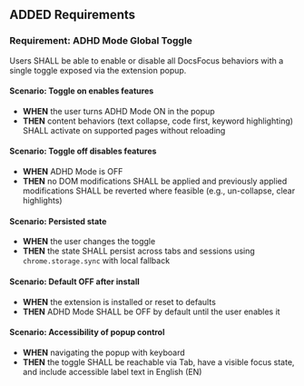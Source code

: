 ## ADDED Requirements
### Requirement: ADHD Mode Global Toggle
Users SHALL be able to enable or disable all DocsFocus behaviors with a single toggle exposed via the extension popup.

#### Scenario: Toggle on enables features
- **WHEN** the user turns ADHD Mode ON in the popup
- **THEN** content behaviors (text collapse, code first, keyword highlighting) SHALL activate on supported pages without reloading

#### Scenario: Toggle off disables features
- **WHEN** ADHD Mode is OFF
- **THEN** no DOM modifications SHALL be applied and previously applied modifications SHALL be reverted where feasible (e.g., un-collapse, clear highlights)

#### Scenario: Persisted state
- **WHEN** the user changes the toggle
- **THEN** the state SHALL persist across tabs and sessions using `chrome.storage.sync` with local fallback

#### Scenario: Default OFF after install
- **WHEN** the extension is installed or reset to defaults
- **THEN** ADHD Mode SHALL be OFF by default until the user enables it

#### Scenario: Accessibility of popup control
- **WHEN** navigating the popup with keyboard
- **THEN** the toggle SHALL be reachable via Tab, have a visible focus state, and include accessible label text in English (EN)
